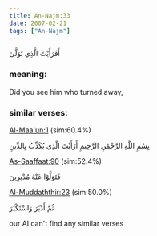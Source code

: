 ```yaml
---
title: An-Najm:33
date: 2007-02-21
tags: ["An-Najm"]
---
```

أَفَرَأَيْتَ الَّذِي تَوَلَّىٰ
### meaning: 
Did you see him who turned away,
### similar verses: 

[Al-Maa'un:1](/107/1) (sim:60.4%)

بِسْمِ اللَّهِ الرَّحْمَٰنِ الرَّحِيمِ أَرَأَيْتَ الَّذِي يُكَذِّبُ بِالدِّينِ

[As-Saaffaat:90](/37/90) (sim:52.4%)

فَتَوَلَّوْا عَنْهُ مُدْبِرِينَ

[Al-Muddaththir:23](/74/23) (sim:50.0%)

ثُمَّ أَدْبَرَ وَاسْتَكْبَرَ

our AI can't find any similar verses

